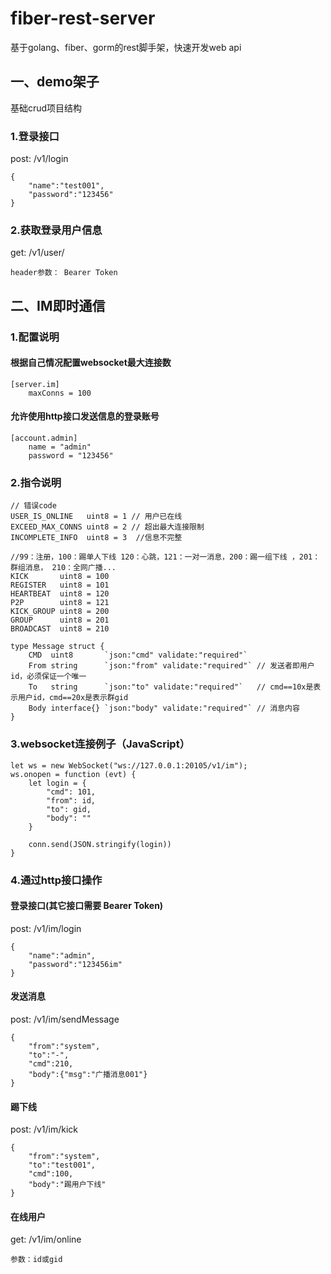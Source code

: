 # fiber-rest-server
基于golang、fiber、gorm的rest脚手架，快速开发web api

## 一、demo架子
基础crud项目结构
### 1.登录接口
post: /v1/login
```
{
    "name":"test001",
    "password":"123456"
}
```

### 2.获取登录用户信息
get: /v1/user/
```
header参数： Bearer Token
```

## 二、IM即时通信
### 1.配置说明
#### 根据自己情况配置websocket最大连接数
```
[server.im] 
    maxConns = 100
```
#### 允许使用http接口发送信息的登录账号
```
[account.admin]
    name = "admin"
    password = "123456"
``` 

### 2.指令说明
```
// 错误code
USER_IS_ONLINE   uint8 = 1 // 用户已在线
EXCEED_MAX_CONNS uint8 = 2 // 超出最大连接限制
INCOMPLETE_INFO  uint8 = 3  //信息不完整
```
```
//99：注册，100：踢单人下线 120：心跳，121：一对一消息，200：踢一组下线 ，201：群组消息， 210：全网广播...
KICK       uint8 = 100
REGISTER   uint8 = 101
HEARTBEAT  uint8 = 120
P2P        uint8 = 121
KICK_GROUP uint8 = 200
GROUP      uint8 = 201
BROADCAST  uint8 = 210
```
```
type Message struct {
    CMD  uint8       `json:"cmd" validate:"required"`
    From string      `json:"from" validate:"required"` // 发送者即用户id，必须保证一个唯一
    To   string      `json:"to" validate:"required"`   // cmd==10x是表示用户id，cmd==20x是表示群gid
    Body interface{} `json:"body" validate:"required"` // 消息内容
}
```
### 3.websocket连接例子（JavaScript）
```
let ws = new WebSocket("ws://127.0.0.1:20105/v1/im");
ws.onopen = function (evt) {
    let login = {
        "cmd": 101,
        "from": id,
        "to": gid,
        "body": ""
    }

    conn.send(JSON.stringify(login))
}
```

### 4.通过http接口操作

#### 登录接口(其它接口需要 Bearer Token)
post: /v1/im/login
```
{
    "name":"admin",
    "password":"123456im"
}
```
#### 发送消息
post: /v1/im/sendMessage
```
{
    "from":"system",
    "to":"-",
    "cmd":210,
    "body":{"msg":"广播消息001"}
}
```

#### 踢下线
post: /v1/im/kick
```
{
    "from":"system",
    "to":"test001",
    "cmd":100,
    "body":"踢用户下线"
}
```

#### 在线用户
get: /v1/im/online
```
参数：id或gid
```